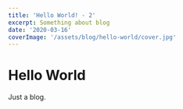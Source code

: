 ```yaml
---
title: 'Hello World! - 2'
excerpt: Something about blog
date: '2020-03-16'
coverImage: '/assets/blog/hello-world/cover.jpg'
---
```


# Hello World

Just a blog.